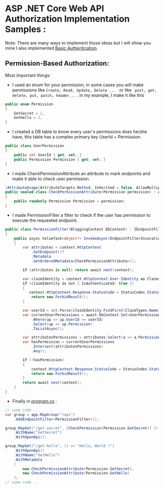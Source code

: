# ASP .NET Core Web API Authorization Implementation Samples :
Note: There are many ways to implement those ideas but I will show you mine I also implemented [Basic Authentication](https://github.com/MoMakkawi/API-Authentication-Samples?tab=readme-ov-file#basic-authentication).
## Permission-Based Authorization:
Most important things:
- I used an enum for your permission, in some cases you will make permissions 
like ```Create, Read, Update, Delete ... ``` or like ``` post, get, delete, put, patch, header...``` . in my example, I make it like this
```cs
public enum Permission
{
    GetSecret = 1,
    GetHello = 2,
}
```
- I created a DB table to know every user's permissions does he/she have, this table has a complex primary key UserId + Permission.
```cs
public class UserPermission
{
    public int UserId { get; set; }
    public Permission Permission { get; set; }
}
```
- I made CheckPermissionAttribute an attribute to mark endpoints and make it able to check user permission.
```cs
[AttributeUsage(AttributeTargets.Method, Inherited = false, AllowMultiple = true)]
public sealed class CheckPermissionAttribute(Permission permission) : Attribute
{
    public readonly Permission Permission = permission;
}
```
- I made PermissionFilter a filter to check if the user has permission to execute the requested endpoint.
```cs
public class PermissionFilter(BloggingContext DbContext) : IEndpointFilter
{
    public async ValueTask<object?> InvokeAsync(EndpointFilterInvocationContext context, EndpointFilterDelegate next)
    {
        var attributes = context.HttpContext
            .GetEndpoint()?
            .Metadata
            .GetOrderedMetadata<CheckPermissionAttribute>();

        if (attributes is null) return await next(context);

        var claimIdentity = context.HttpContext.User.Identity as ClaimsIdentity;
        if (claimIdentity is not { IsAuthenticated: true })
        {
           context.HttpContext.Response.StatusCode = StatusCodes.Status403Forbidden;
            return new ForbidResult();
        }

        var userId = int.Parse(claimIdentity.FindFirst(ClaimTypes.NameIdentifier)!.Value);
        var currentUserPermissions = await DbContext.Set<UserPermission>()
            .Where(up => up.UserId == userId)
            .Select(up => up.Permission)
            .ToListAsync();

        var attributesPermissions = attributes.Select(a => a.Permission);
        var hasPermission = currentUserPermissions
            .Intersect(attributesPermissions)
            .Any();

        if (!hasPermission)
        {
            context.HttpContext.Response.StatusCode = StatusCodes.Status403Forbidden;
            return new ForbidResult();
        }
        return await next(context);
    }
}
```

- Finally in [program.cs](https://github.com/MoMakkawi/API-Authorization-Samples/blob/master/Permission%20Based%20Authorization/Program.cs) :
```cs
// some code ...
var group = app.MapGroup("/api")
    .AddEndpointFilter<PermissionFilter>();

group.MapGet("/get-secret", [CheckPermission(Permission.GetSecret)] () => "Admin Secret!")
    .WithName("GetSecret")
    .WithOpenApi();

group.MapGet("/get-hello", () => "Hello, World !")
    .WithOpenApi()
    .WithName("GetHello")
    .WithMetadata
    (
        new CheckPermissionAttribute(Permission.GetSecret),
        new CheckPermissionAttribute(Permission.GetHello)
    );
// some code ...
```
